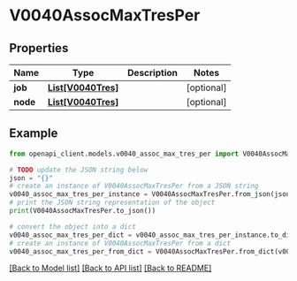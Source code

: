 # V0040AssocMaxTresPer


## Properties

Name | Type | Description | Notes
------------ | ------------- | ------------- | -------------
**job** | [**List[V0040Tres]**](V0040Tres.md) |  | [optional] 
**node** | [**List[V0040Tres]**](V0040Tres.md) |  | [optional] 

## Example

```python
from openapi_client.models.v0040_assoc_max_tres_per import V0040AssocMaxTresPer

# TODO update the JSON string below
json = "{}"
# create an instance of V0040AssocMaxTresPer from a JSON string
v0040_assoc_max_tres_per_instance = V0040AssocMaxTresPer.from_json(json)
# print the JSON string representation of the object
print(V0040AssocMaxTresPer.to_json())

# convert the object into a dict
v0040_assoc_max_tres_per_dict = v0040_assoc_max_tres_per_instance.to_dict()
# create an instance of V0040AssocMaxTresPer from a dict
v0040_assoc_max_tres_per_from_dict = V0040AssocMaxTresPer.from_dict(v0040_assoc_max_tres_per_dict)
```
[[Back to Model list]](../README.md#documentation-for-models) [[Back to API list]](../README.md#documentation-for-api-endpoints) [[Back to README]](../README.md)


